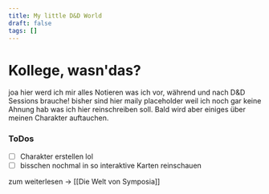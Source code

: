 ```yaml
---
title: My little D&D World
draft: false
tags: []
---
```

 
# Kollege, wasn'das?
joa hier werd ich mir alles Notieren was ich vor, während und nach D&D Sessions brauche!
bisher sind hier maily placeholder weil ich noch gar keine Ahnung hab was ich hier reinschreiben soll.
Bald wird aber einiges über meinen Charakter auftauchen.

### ToDos
- [ ] Charakter erstellen lol
- [ ] bisschen nochmal in so interaktive Karten reinschauen

zum weiterlesen -> [[Die Welt von Symposia]]